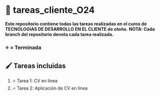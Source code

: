 # 🌌 tareas_cliente_O24

**Este repositorio contiene todas las tareas realizadas en el curos de TECNOLOGIAS DE DESARROLLO EN EL CLIENTE de otoño.**
**NOTA: Cada branch del repositorio denota cada tarea realizada.**
### ⭐️ = Terminada

## 🖌️ Tareas incluidas
1. ⭐️ Tarea 1: CV en línea
2. ⭐️ Tarea 2: Aplicación de CV en línea